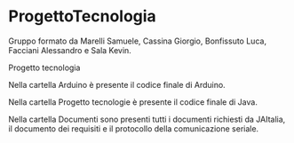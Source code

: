 # ProgettoTecnologia
Gruppo formato da Marelli Samuele, Cassina Giorgio, Bonfissuto Luca, Facciani Alessandro e Sala Kevin.

Progetto tecnologia 

Nella cartella Arduino è presente il codice finale di Arduino.

Nella cartella Progetto tecnologie è presente il codice finale di Java.

Nella cartella Documenti sono presenti tutti i documenti richiesti da JAItalia, il documento dei requisiti e il protocollo della comunicazione seriale.

